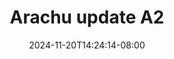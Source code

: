--- 
title: "Arachu update A2"
description: "nonton bokep Arachu update A2 ig durasi panjang new"
date: 2024-11-20T14:24:14-08:00
file_code: "owvlcu6vpn8a"
draft: false
cover: "770wqvg71a0jnsdr.jpg"
tags: ["Arachu", "update", "bokep-indo", "bokep-viral", "bokep-ig"]
length: 73
fld_id: "1483117"
foldername: "Arachu update"
categories: ["Arachu update"]
views: 0
---